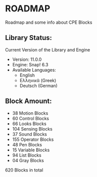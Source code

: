 # ROADMAP

Roadmap and some info about CPE Blocks

## Library Status:
Current Version of the Library and Engine
- Version: 11.0.0
- Engine: Snap! 6.3
- Available Languages:
  - English
  - Ελληνικά (Greek)
  - Deutsch (German)

## Block Amount:
- 38 Motion Blocks
- 60 Control Blocks
- 66 Looks Blocks
- 104 Sensing Blocks
- 37 Sound Blocks
- 155 Operator Blocks
- 48 Pen Blocks
- 15 Variable Blocks
- 94 List Blocks
- 04 Gray Blocks

620 Blocks in total
